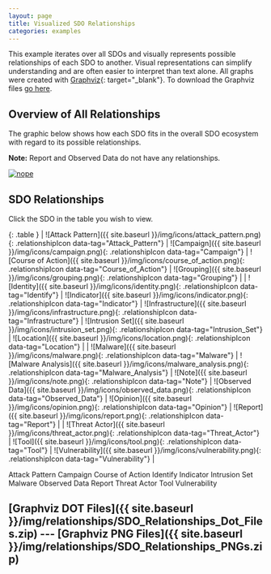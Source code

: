 ```yaml
---
layout: page
title: Visualized SDO Relationships
categories: examples
---
```


<script src="{{ site.baseurl }}/js/visualized_sdo_relationships.js"></script>

This example iterates over all SDOs and visually represents possible relationships of each SDO to another. Visual representations can simplify understanding and are often easier to interpret than text alone. All graphs were created with [Graphviz](http://graphviz.org/){: target="_blank"}. To download the Graphviz files [go here](#graphviz-dot-files------graphviz-png-files).

**Overview of All Relationships**
------------

The graphic below shows how each SDO fits in the overall SDO ecosystem with regard to its possible relationships.

**Note:** Report and Observed Data do not have any relationships.

<a href="{{site.baseurl}}/img/relationships/SDO_Relationships_Graphviz.svg"><img alt="nope" src="{{site.baseurl}}/img/relationships/SDO_Relationships_Graphviz.png"></a>

**SDO Relationships**
--------------

Click the SDO in the table you wish to view.
<div class="row">
    <div class="col-md-4" markdown="1">

{: .table }
| ![Attack Pattern]({{ site.baseurl }}/img/icons/attack_pattern.png){: .relationshipIcon data-tag="Attack_Pattern"} | ![Campaign]({{ site.baseurl }}/img/icons/campaign.png){: .relationshipIcon data-tag="Campaign"} | ![Course of Action]({{ site.baseurl }}/img/icons/course_of_action.png){: .relationshipIcon data-tag="Course_of_Action"} | ![Grouping]({{ site.baseurl }}/img/icons/grouping.png){: .relationshipIcon data-tag="Grouping"} |
| ![Identity]({{ site.baseurl }}/img/icons/identity.png){: .relationshipIcon data-tag="Identify"} | ![Indicator]({{ site.baseurl }}/img/icons/indicator.png){: .relationshipIcon data-tag="Indicator"} | ![Infrastructure]({{ site.baseurl }}/img/icons/infrastructure.png){: .relationshipIcon data-tag="Infrastructure"} | ![Intrusion Set]({{ site.baseurl }}/img/icons/intrusion_set.png){: .relationshipIcon data-tag="Intrusion_Set"} | ![Location]({{ site.baseurl }}/img/icons/location.png){: .relationshipIcon data-tag="Location"} |
| ![Malware]({{ site.baseurl }}/img/icons/malware.png){: .relationshipIcon data-tag="Malware"} | ![Malware Analysis]({{ site.baseurl }}/img/icons/malware_analysis.png){: .relationshipIcon data-tag="Malware_Analysis"} | ![Note]({{ site.baseurl }}/img/icons/note.png){: .relationshipIcon data-tag="Note"} | ![Observed Data]({{ site.baseurl }}/img/icons/observed_data.png){: .relationshipIcon data-tag="Observed_Data"} | ![Opinion]({{ site.baseurl }}/img/icons/opinion.png){: .relationshipIcon data-tag="Opinion"} | ![Report]({{ site.baseurl }}/img/icons/report.png){: .relationshipIcon data-tag="Report"} |
| ![Threat Actor]({{ site.baseurl }}/img/icons/threat_actor.png){: .relationshipIcon data-tag="Threat_Actor"} | ![Tool]({{ site.baseurl }}/img/icons/tool.png){: .relationshipIcon data-tag="Tool"} | ![Vulnerability]({{ site.baseurl }}/img/icons/vulnerability.png){: .relationshipIcon data-tag="Vulnerability"} |

</div>

<div class="col-md-8 text-center">
    <object class="relationshipGraph" id="Attack_Pattern" data="{{ site.baseurl }}/img/relationships/Attack Pattern.svg" type="image/svg+xml">Attack Pattern</object>
    <object class="relationshipGraph" id="Campaign" data="{{ site.baseurl }}/img/relationships/Campaign.svg" type="image/svg+xml">Campaign</object>
    <object class="relationshipGraph" id="Course_of_Action" data="{{ site.baseurl }}/img/relationships/Course of Action.svg" type="image/svg+xml">Course of Action</object>
    <object class="relationshipGraph" id="Identify" data="{{ site.baseurl }}/img/relationships/Identify.svg" type="image/svg+xml">Identify</object>
    <object class="relationshipGraph" id="Indicator" data="{{ site.baseurl }}/img/relationships/Indicator.svg" type="image/svg+xml">Indicator</object>
    <object class="relationshipGraph" id="Intrusion_Set" data="{{ site.baseurl }}/img/relationships/Intrusion Set.svg" type="image/svg+xml">Intrusion Set</object>
    <object class="relationshipGraph" id="Malware" data="{{ site.baseurl }}/img/relationships/Malware.svg" type="image/svg+xml">Malware</object>
    <object class="relationshipGraph" id="Observed_Data" data="{{ site.baseurl }}/img/relationships/Observed Data.svg" type="image/svg+xml">Observed Data</object>
    <object class="relationshipGraph" id="Report" data="{{ site.baseurl }}/img/relationships/Report.svg" type="image/svg+xml">Report</object>
    <object class="relationshipGraph" id="Threat_Actor" data="{{ site.baseurl }}/img/relationships/Threat Actor.svg" type="image/svg+xml">Threat Actor</object>
    <object class="relationshipGraph" id="Tool" data="{{ site.baseurl }}/img/relationships/Tool.svg" type="image/svg+xml">Tool</object>
    <object class="relationshipGraph" id="Vulnerability" data="{{ site.baseurl }}/img/relationships/Vulnerability.svg" type="image/svg+xml">Vulnerability</object>
</div>
</div>

## [Graphviz DOT Files]({{ site.baseurl }}/img/relationships/SDO_Relationships_Dot_Files.zip)   ---   [Graphviz PNG Files]({{ site.baseurl }}/img/relationships/SDO_Relationships_PNGs.zip)
